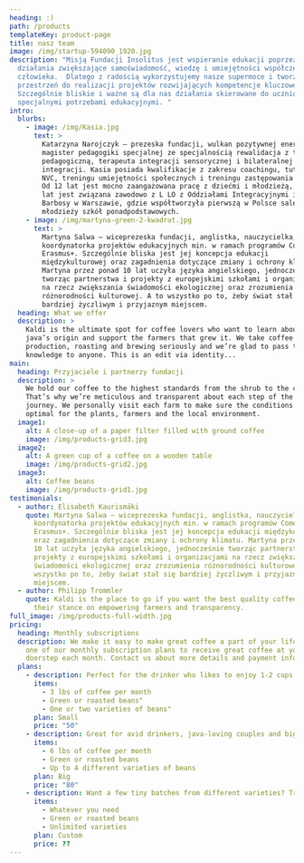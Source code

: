 ```yaml
---
heading: :)
path: /products
templateKey: product-page
title: nasz team
image: /img/startup-594090_1920.jpg
description: "Misją Fundacji Insolitus jest wspieranie edukacji poprzez
  działania zwiększające samoświadomość, wiedzę i umiejętności współczesnego
  człowieka.  Dlatego z radością wykorzystujemy nasze supermoce i tworzymy
  przestrzeń do realizacji projektów rozwijających kompetencje kluczowe.
  Szczególnie bliskie i ważne są dla nas działania skierowane do uczniów ze
  specjalnymi potrzebami edukacyjnymi. "
intro:
  blurbs:
    - image: /img/Kasia.jpg
      text: >
        Katarzyna Narojczyk – prezeska fundacji, wulkan pozytywnej energii,
        magister pedagogiki specjalnej ze specjalnością rewalidacja z terapią
        pedagogiczną, terapeuta integracji sensorycznej i bilateralnej
        integracji. Kasia posiada kwalifikacje z zakresu coachingu, tutoringu,
        NVC, treningu umiejętności społecznych i treningu zastępowania agresji.
        Od 12 lat jest mocno zaangażowana pracę z dziećmi i młodzieżą, a od 3
        lat jest związana zawodowo z L LO z Oddziałami Integracyjnymi im. Ruy
        Barbosy w Warszawie, gdzie współtworzyła pierwszą w Polsce salę SI dla
        młodzieży szkół ponadpodstawowych.
    - image: /img/martyna-green-2-kwadrat.jpg
      text: >
        Martyna Salwa – wiceprezeska fundacji, anglistka, nauczycielka,
        koordynatorka projektów edukacyjnych min. w ramach programów Comenius i
        Erasmus+. Szczególnie bliska jest jej koncepcja edukacji
        międzykulturowej oraz zagadnienia dotyczące zmiany i ochrony klimatu.
        Martyna przez ponad 10 lat uczyła języka angielskiego, jednocześnie
        tworząc partnerstwa i projekty z europejskimi szkołami i organizacjami
        na rzecz zwiększania świadomości ekologicznej oraz zrozumienia
        różnorodności kulturowej. A to wszystko po to, żeby świat stał się
        bardziej życzliwym i przyjaznym miejscem.
  heading: What we offer
  description: >
    Kaldi is the ultimate spot for coffee lovers who want to learn about their
    java’s origin and support the farmers that grew it. We take coffee
    production, roasting and brewing seriously and we’re glad to pass that
    knowledge to anyone. This is an edit via identity...
main:
  heading: Przyjaciele i partnerzy fundacji
  description: >
    We hold our coffee to the highest standards from the shrub to the cup.
    That’s why we’re meticulous and transparent about each step of the coffee’s
    journey. We personally visit each farm to make sure the conditions are
    optimal for the plants, farmers and the local environment.
  image1:
    alt: A close-up of a paper filter filled with ground coffee
    image: /img/products-grid3.jpg
  image2:
    alt: A green cup of a coffee on a wooden table
    image: /img/products-grid2.jpg
  image3:
    alt: Coffee beans
    image: /img/products-grid1.jpg
testimonials:
  - author: Elisabeth Kaurismäki
    quote: Martyna Salwa – wiceprezeska fundacji, anglistka, nauczycielka,
      koordynatorka projektów edukacyjnych min. w ramach programów Comenius i
      Erasmus+. Szczególnie bliska jest jej koncepcja edukacji międzykulturowej
      oraz zagadnienia dotyczące zmiany i ochrony klimatu. Martyna przez ponad
      10 lat uczyła języka angielskiego, jednocześnie tworząc partnerstwa i
      projekty z europejskimi szkołami i organizacjami na rzecz zwiększania
      świadomości ekologicznej oraz zrozumienia różnorodności kulturowej. A to
      wszystko po to, żeby świat stał się bardziej życzliwym i przyjaznym
      miejscem.
  - author: Philipp Trommler
    quote: Kaldi is the place to go if you want the best quality coffee. I love
      their stance on empowering farmers and transparency.
full_image: /img/products-full-width.jpg
pricing:
  heading: Monthly subscriptions
  description: We make it easy to make great coffee a part of your life. Choose
    one of our monthly subscription plans to receive great coffee at your
    doorstep each month. Contact us about more details and payment info.
  plans:
    - description: Perfect for the drinker who likes to enjoy 1-2 cups per day.
      items:
        - 3 lbs of coffee per month
        - Green or roasted beans"
        - One or two varieties of beans"
      plan: Small
      price: "50"
    - description: Great for avid drinkers, java-loving couples and bigger crowds
      items:
        - 6 lbs of coffee per month
        - Green or roasted beans
        - Up to 4 different varieties of beans
      plan: Big
      price: "80"
    - description: Want a few tiny batches from different varieties? Try our custom plan
      items:
        - Whatever you need
        - Green or roasted beans
        - Unlimited varieties
      plan: Custom
      price: ??
---
```

